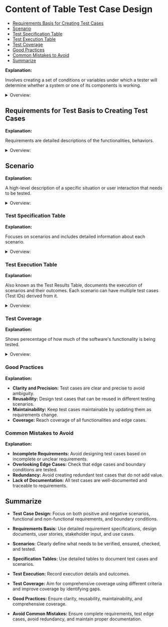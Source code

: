 <!-- markdownlint-disable MD033 -->
# Content of Table Test Case Design

- [Requirements Basis for Creating Test Cases](requirements-basis-for-creating-test-cases)
- [Scenario](#scenario)
- [Test Specification Table](#test-specification-table)
- [Test Execution Table](#test-execution-table)
- [Test Coverage](#test-coverage)
- [Good Practices](#good-practices)
- [Common Mistakes to Avoid](#common-mistakes-to-avoid)
- [Summarize](#summarize)

**Explanation:**

Involves creating a set of conditions or variables under which a tester will determine whether a system or one of its components is working.

<details>
    <summary>Overview:</summary>

- **Positive and Negative Test Cases:** Both expected (positive) and unexpected (negative) behaviors are tested.
- **Not Executed Test Cases:** Test cases that have been defined but not yet executed.
- **Functional and Non-Functional Test Cases:** Both functional requirements (what the system should do) and non-functional requirements (how the system should perform).
- **Boundary and Edge Cases:** Tests the boundaries and edges of input ranges.
- **Preconditions and Postconditions:** Specifies the conditions that must be met before and after the test is executed.
- **Test Case-Based Specification Table:** Focuses on individual test cases derived from scenarios, providing detailed descriptions of what needs to be tested.
- **Scenario-Based Test Specification Table:** Focuses on scenarios and includes detailed information about each scenario, along with the test cases and steps.
- **Create a Test Case (if necessary):** If the bug reveals a missing test case or an edge case that was not previously covered, create a new test case.

</details>

## Requirements for Test Basis to Creating Test Cases

**Explanation:**

Requirements are detailed descriptions of the functionalities, behaviors.

<details>
    <summary>Overview:</summary>

- **Sources of Requirements:**
  - **Requirement Specifications:**
    - Detailed documents that outline the system's functionalities.
    - Often created by business analysts or product owners.
  - **Design Documents:**
    - Design documents provide detailed descriptions of the system's architecture, components, interactions, and user interface (UI) design.
    - Help understanding how the system is built and how it should function.
  - **User Stories:**
    - Short descriptions of features from the perspective of the end user.
    - Commonly used in Agile methodologies when working in the team.
  - **Stakeholder Input:**
    - Feedback and requirements from stakeholders such as clients, users, and business analysts.
  - **Use Cases:**
    - Detailed scenarios that describe how users will interact with the system.
    - Use cases are typically documented in a **Use Case Document** or **Use Case Specification**.

</details>

## Scenario

**Explanation:**

A high-level description of a specific situation or user interaction that needs to be tested.

<details>
    <summary>Overview:</summary>

- **Verify that:**
  - Verify that a user can navigate to the registration page.
  - Verify that a user can log in with valid credentials.
  - Verify that the mobile app works on different screen sizes.
- **Ensure that:**
  - Ensure that a user receives a push notification when a new message is received.
  - Ensure that a user can add an item to the shopping cart.
- **Check that:**
  - Check that the system displays an error message for invalid login attempts.
  - Check that the user can update their profile information.
- **Test that:**
  - Test that the GPS navigation system calculates the correct route.
  - Test that the voice assistant sets a reminder correctly.

</details>

### Test Specification Table

**Explanation:**

Focuses on scenarios and includes detailed information about each scenario.

<details>
    <summary>Overview:</summary>

- **Test Case-Based Specification Table:**

    1. **Test Case ID:** A unique identifier for each test scenario.
    2. **Test Case Description:** A high-level description of the scenario being tested.
    3. **Preconditions:** Any conditions that must be met before the scenario can be executed.
    4. **Test Data:** Specific data to be used during the scenario.
    5. **Expected Results:** The expected outcome of the scenario.
    6. **Postconditions:** Any conditions that should be met after the scenario is executed.

- **Scenario-Based Test Specification Table:**

    1. **Scenario ID:** A unique identifier for each test scenario.
    2. **Scenario Description:** A high-level description of the scenario being tested.
    3. **Preconditions:** Any conditions that must be met before the scenario can be executed.
    4. **Test Case ID:** A unique identifier for each test case derived from the scenario.
    5. **Test Case Description:** A detailed description of the test case.
    6. **Test Data:** Specific data to be used during the test case.
    7. **Expected Results:** The expected outcome of the test case.
    8. **Postconditions:** Any conditions that should be met after the test case is executed.

- *Test Steps(Optional):* Because they may not be needed for all test cases, especially those focusing on specific inputs or conditions. They are more useful for test cases that involve navigating through different pages or performing a sequence of actions. Preparing test steps is good practice for future end-to-end (E2E) testing.

</details>

### Test Execution Table

**Explanation:**

Also known as the Test Results Table, documents the execution of scenarios and their outcomes. Each scenario can have multiple test cases (Test IDs) derived from it.

<details>
    <summary>Overview:</summary>

1. **Test ID/Scenario ID:** A unique identifier for each test case or scenario.
2. **Execution Date:** The date when the test case was executed.
3. **Actual Results:** The actual outcome of the test case.
4. **Pass/Fail Status:** Indicates whether the test case passed or failed.
5. **Comments/Defects:** Any additional comments or details about defects found during testing.

- *Scenario ID(Optional):* A unique identifier for each test scenario. Useful when test cases are derived from high-level scenario. When using specific functional and non-functional testing techniques, scenarios may not be explicitly defined.

- *Tester Name (Optional):* The name of the person who executed the test case. This is useful for manual testing but may not be necessary for automated tests.

</details>

### Test Coverage

**Explanation:**

Shows perecentage of how much of the software's functionality is being tested.

<details>
    <summary>Overview:</summary>

1. **Coverage Criteria:** Different criteria can be used to measure test coverage:
    - **Code Coverage:**  By developers, the extent to which the source code of a program is executed when a particular test suite runs.
    - **Requirements coverage:** By testers and QA teams which the specified requirements (both functional and non-functional) calculate percentage of test case how widely the system have been tested.
    - **Functional coverage:** By testers and QA teams based specified functionality of a software system calculate overall percetage what has been tested.
2. **Measuring Coverage:** Tools and techniques for measuring test coverage, such as code coverage tools that measure the percentage of code executed by the tests.
    - **Based what we Calculate:**
        - Identify Criteria wich one gonna be test (code, requirements, functional).
        - Map test cases and choose those criteria test case wich will be gonna check coverage.
        - Execute test cases and record results it's (pass/fail).
        - Calculate the percentage of requirements that have been tested.
    - **Pass/Fail Status:** The coverage percentage includes all tested requirements, regardless of whether the test cases passed or failed.
    - **Coverage calcualtion formula:** `coverage = (tested_requirements / total_requirements) * 100`.
    - **Achieving 100% coverage:** For all requirements or functionalities is an ideal goal, it is not practical or possible due to various constraints such as time, resources, and the complexity of the software.
    - **Coverage reflect:** To which the requirement has been fully tested. If any test case for a requirement is not executed, it means that the requirement has not been completely tested.
3. **Improving Coverage:** Strategies for improving test coverage, such as adding more test cases to cover untested areas and using different test design techniques to identify gaps.

</details>

### Good Practices

**Explanation:**

- **Clarity and Precision:** Test cases are clear and precise to avoid ambiguity.
- **Reusability:** Design test cases that can be reused in different testing scenarios.
- **Maintainability:** Keep test cases maintainable by updating them as requirements change.
- **Coverage:** Reach coverage of all functionalities and edge cases.

### Common Mistakes to Avoid

**Explanation:**

- **Incomplete Requirements:** Avoid designing test cases based on incomplete or unclear requirements.
- **Overlooking Edge Cases:** Check that edge cases and boundary conditions are tested.
- **Redundancy:** Avoid creating redundant test cases that do not add value.
- **Lack of Documentation:**  All test cases are well-documented and traceable to requirements.

## Summarize

- **Test Case Design:** Focus on both positive and negative scenarios, functional and non-functional requirements, and boundary conditions.

- **Requirements Basis:** Use detailed requirement specifications, design documents, user stories, stakeholder input, and use cases.

- **Scenarios:** Clearly define what needs to be verified, ensured, checked, and tested.

- **Specification Tables:** Use detailed tables to document test cases and scenarios.

- **Test Execution:** Record execution details and outcomes.

- **Test Coverage:** Aim for comprehensive coverage using different criteria and improve coverage by identifying gaps.

- **Good Practices:** Ensure clarity, reusability, maintainability, and comprehensive coverage.

- **Avoid Common Mistakes:** Ensure complete requirements, test edge cases, avoid redundancy, and maintain proper documentation.
